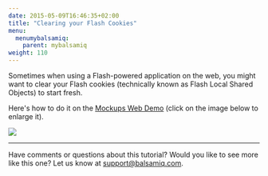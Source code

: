 ```yaml
---
date: 2015-05-09T16:46:35+02:00
title: "Clearing your Flash Cookies"
menu:
  menumybalsamiq:
    parent: mybalsamiq
weight: 110
---
```


Sometimes when using a Flash-powered application on the web, you might want to clear your Flash cookies (technically known as Flash Local Shared Objects) to start fresh.

Here's how to do it on the [Mockups Web Demo](http://builds.balsamiq.com/b/mockups-web-demo/) (click on the image below to enlarge it).

[![](https://media.balsamiq.com/img/support/tutorials/flashcookies/clearingLSOs.png)](https://media.balsamiq.com/img/support/tutorials/flashcookies/clearingLSOs.png)

* * *

Have comments or questions about this tutorial? Would you like to see more like this one? Let us know at [support@balsamiq.com](mailto:support@balsamiq.com).
